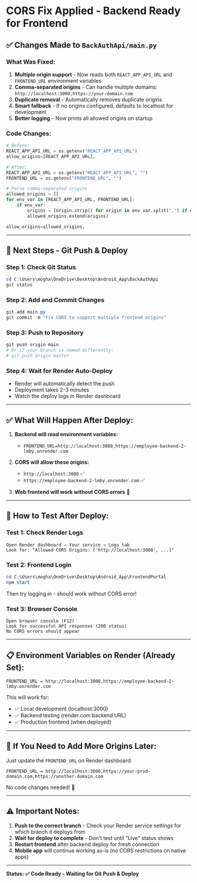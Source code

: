 # CORS Fix Applied - Backend Ready for Frontend

## ✅ Changes Made to `BackAuthApi/main.py`

### What Was Fixed:
1. **Multiple origin support** - Now reads both `REACT_APP_API_URL` and `FRONTEND_URL` environment variables
2. **Comma-separated origins** - Can handle multiple domains: `http://localhost:3000,https://your-domain.com`
3. **Duplicate removal** - Automatically removes duplicate origins
4. **Smart fallback** - If no origins configured, defaults to localhost for development
5. **Better logging** - Now prints all allowed origins on startup

### Code Changes:
```python
# Before:
REACT_APP_API_URL = os.getenv("REACT_APP_API_URL")
allow_origins=[REACT_APP_API_URL],

# After:
REACT_APP_API_URL = os.getenv("REACT_APP_API_URL", "")
FRONTEND_URL = os.getenv("FRONTEND_URL", "")

# Parse comma-separated origins
allowed_origins = []
for env_var in [REACT_APP_API_URL, FRONTEND_URL]:
    if env_var:
        origins = [origin.strip() for origin in env_var.split(",") if origin.strip()]
        allowed_origins.extend(origins)

allow_origins=allowed_origins,
```

---

## 🚀 Next Steps - Git Push & Deploy

### Step 1: Check Git Status
```powershell
cd C:\Users\mogha\OneDrive\Desktop\Android_App\BackAuthApi
git status
```

### Step 2: Add and Commit Changes
```powershell
git add main.py
git commit -m "Fix CORS to support multiple frontend origins"
```

### Step 3: Push to Repository
```powershell
git push origin main
# Or if your branch is named differently:
# git push origin master
```

### Step 4: Wait for Render Auto-Deploy
- Render will automatically detect the push
- Deployment takes 2-3 minutes
- Watch the deploy logs in Render dashboard

---

## ✅ What Will Happen After Deploy:

1. **Backend will read environment variables:**
   - `FRONTEND_URL=http://localhost:3000,https://employee-backend-2-lmby.onrender.com`
   
2. **CORS will allow these origins:**
   - `http://localhost:3000` ✅
   - `https://employee-backend-2-lmby.onrender.com` ✅

3. **Web frontend will work without CORS errors** 🎉

---

## 🧪 How to Test After Deploy:

### Test 1: Check Render Logs
```
Open Render dashboard → Your service → Logs tab
Look for: "Allowed CORS Origins: ['http://localhost:3000', ...]"
```

### Test 2: Frontend Login
```powershell
cd C:\Users\mogha\OneDrive\Desktop\Android_App\FrontendPortal
npm start
```
Then try logging in - should work without CORS error!

### Test 3: Browser Console
```
Open browser console (F12)
Look for successful API responses (200 status)
No CORS errors should appear
```

---

## 📋 Environment Variables on Render (Already Set):

```
FRONTEND_URL = http://localhost:3000,https://employee-backend-2-lmby.onrender.com
```

This will work for:
- ✅ Local development (localhost:3000)
- ✅ Backend testing (render.com backend URL)
- ✅ Production frontend (when deployed)

---

## 🔧 If You Need to Add More Origins Later:

Just update the `FRONTEND_URL` on Render dashboard:
```
FRONTEND_URL = http://localhost:3000,https://your-prod-domain.com,https://another-domain.com
```

No code changes needed! 🎉

---

## ⚠️ Important Notes:

1. **Push to the correct branch** - Check your Render service settings for which branch it deploys from
2. **Wait for deploy to complete** - Don't test until "Live" status shows
3. **Restart frontend** after backend deploy for fresh connection
4. **Mobile app** will continue working as-is (no CORS restrictions on native apps)

---

**Status: ✅ Code Ready - Waiting for Git Push & Deploy**
